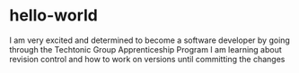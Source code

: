 # hello-world
I am very excited and determined to become a software developer by going through the Techtonic Group Apprenticeship Program
I am learning about revision control and how to work on versions until committing the changes
